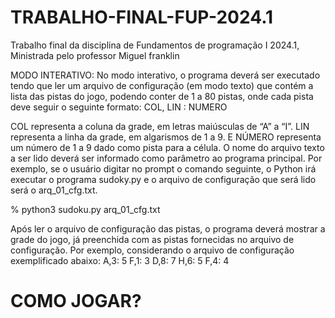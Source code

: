 # TRABALHO-FINAL-FUP-2024.1
Trabalho final da disciplina de Fundamentos de programação I 2024.1, Ministrada pelo professor Miguel franklin

MODO INTERATIVO:
No modo interativo, o programa deverá ser executado tendo que ler um arquivo de configuração (em
modo texto) que contém a lista das pistas do jogo, podendo conter de 1 a 80 pistas, onde cada pista
deve seguir o seguinte formato: COL, LIN : NUMERO

COL representa a coluna da grade, em letras maiúsculas de “A” a “I”. LIN representa a linha da
grade, em algarismos de 1 a 9. E NÚMERO representa um número de 1 a 9 dado como pista para a
célula. O nome do arquivo texto a ser lido deverá ser informado como parâmetro ao programa
principal. Por exemplo, se o usuário digitar no prompt o comando seguinte, o Python irá executar o
programa sudoky.py e o arquivo de configuração que será lido será o arq_01_cfg.txt.


% python3 sudoku.py arq_01_cfg.txt

Após ler o arquivo de configuração das pistas, o programa deverá mostrar a grade do jogo, já
preenchida com as pistas fornecidas no arquivo de configuração. Por exemplo, considerando o
arquivo de configuração exemplificado abaixo:
A,3: 5
F,1: 3
D,8: 7
H,6: 5
F,4: 4

# COMO JOGAR?


